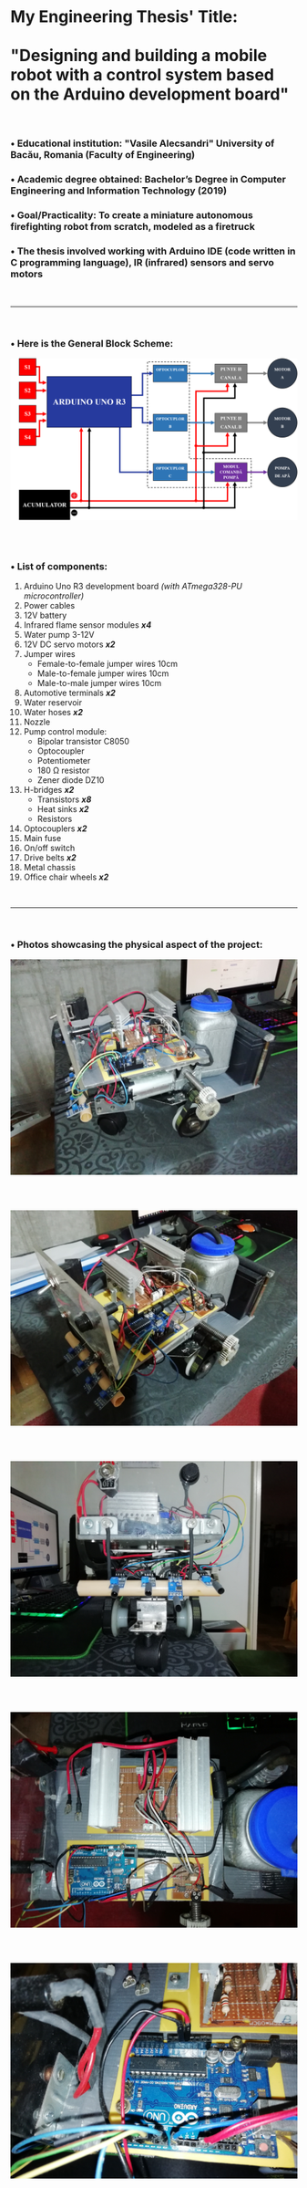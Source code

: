 # My Engineering Thesis' Title: <br><br> "Designing and building a mobile robot with a control system based on the Arduino development board"

<br>

### • Educational institution: "Vasile Alecsandri" University of Bacău, Romania (Faculty of Engineering)

### • Academic degree obtained: Bachelor’s Degree in Computer Engineering and Information Technology (2019)

### • Goal/Practicality: To create a miniature autonomous firefighting robot from scratch, modeled as a firetruck

### • The thesis involved working with Arduino IDE (code written in C programming language), IR (infrared) sensors and servo motors

<br><hr><br>

### • Here is the General Block Scheme:

<a href="https://raw.githubusercontent.com/RomulusMirauta/EngineeringThesis/refs/heads/main/img/Block_Scheme_Final.png">
  <img align="center"
    src="https://raw.githubusercontent.com/RomulusMirauta/EngineeringThesis/refs/heads/main/img/Block_Scheme_Final.png"
    alt="Block_Scheme_Final" />
</a>

<br><br>

### • List of components:

1. Arduino Uno R3 development board *(with ATmega328-PU microcontroller)*
2. Power cables
3. 12V battery
4. Infrared flame sensor modules ***x4***
5. Water pump 3-12V
6. 12V DC servo motors ***x2***
7. Jumper wires
   - Female-to-female jumper wires 10cm
   - Male-to-female jumper wires 10cm
   - Male-to-male jumper wires 10cm
8. Automotive terminals ***x2*** 
9. Water reservoir
10. Water hoses ***x2***
11. Nozzle
12. Pump control module:
    - Bipolar transistor C8050
    - Optocoupler
    - Potentiometer
    - 180 Ω resistor
    - Zener diode DZ10
13. H-bridges ***x2*** 
    - Transistors ***x8*** 
    - Heat sinks ***x2*** 
    - Resistors
14. Optocouplers ***x2*** 
15. Main fuse
16. On/off switch
17. Drive belts ***x2*** 
18. Metal chassis
19. Office chair wheels ***x2*** 

<br><hr><br>

### • Photos showcasing the physical aspect of the project:

<a href="https://raw.githubusercontent.com/RomulusMirauta/EngineeringThesis/refs/heads/main/img/IMG_20190902_185350.jpg">
  <img align="center"
    src="https://raw.githubusercontent.com/RomulusMirauta/EngineeringThesis/refs/heads/main/img/IMG_20190902_185350.jpg"
    alt="Firetruck1" />
</a>

<br><br>

<a href="https://raw.githubusercontent.com/RomulusMirauta/EngineeringThesis/refs/heads/main/img/IMG_20190902_185247.jpg">
  <img align="center"
    src="https://raw.githubusercontent.com/RomulusMirauta/EngineeringThesis/refs/heads/main/img/IMG_20190902_185247.jpg"
    alt="Firetruck2" />
</a>

<br><br>

<a href="https://raw.githubusercontent.com/RomulusMirauta/EngineeringThesis/refs/heads/main/img/IMG_20190909_115848.jpg">
  <img align="center"
    src="https://raw.githubusercontent.com/RomulusMirauta/EngineeringThesis/refs/heads/main/img/IMG_20190909_115848.jpg"
    alt="Firetruck3" />
</a>

<br><br>

<a href="https://raw.githubusercontent.com/RomulusMirauta/EngineeringThesis/refs/heads/main/img/IMG_20190909_120011.jpg">
  <img align="center"
    src="https://raw.githubusercontent.com/RomulusMirauta/EngineeringThesis/refs/heads/main/img/IMG_20190909_120011.jpg"
    alt="Firetruck4" />
</a>

<br><br>

<a href="https://raw.githubusercontent.com/RomulusMirauta/EngineeringThesis/refs/heads/main/img/IMG_20190821_111227.jpg">
  <img align="center"
    src="https://raw.githubusercontent.com/RomulusMirauta/EngineeringThesis/refs/heads/main/img/IMG_20190821_111227.jpg"
    alt="Firetruck5" />
</a>

<br><br>